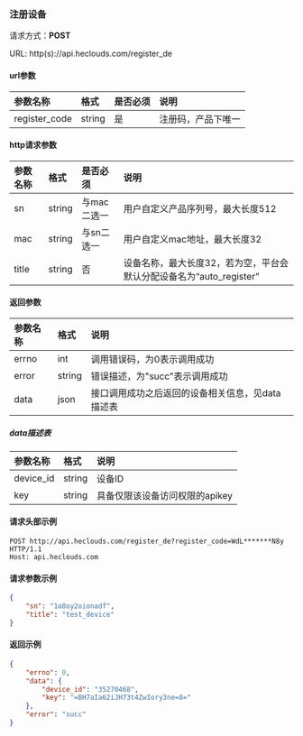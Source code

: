 ### 注册设备
请求方式：**POST**

URL: http(s)://api.heclouds.com/register_de

#### url参数
参数名称 | 格式 | 是否必须 | 说明
:- | :- | :- | :- 
register_code | string | 是 | 注册码，产品下唯一


#### http请求参数
参数名称 | 格式 | 是否必须 | 说明
:- | :- | :- | :- 
sn | string | 与mac二选一 | 用户自定义产品序列号，最大长度512
mac | string | 与sn二选一 | 用户自定义mac地址，最大长度32
title | string | 否 | 设备名称，最大长度32，若为空，平台会默认分配设备名为“auto_register”


#### 返回参数
参数名称 | 格式 |  说明
:- | :- | :- 
errno | int | 调用错误码，为0表示调用成功
error | string | 错误描述，为"succ"表示调用成功
data | json | 接口调用成功之后返回的设备相关信息，见data描述表

##### data描述表
参数名称 | 格式 |  说明
:- | :- | :- 
device_id | string | 设备ID
key | string | 具备仅限该设备访问权限的apikey

#### 请求头部示例
```text
POST http://api.heclouds.com/register_de?register_code=WdL*******N8y HTTP/1.1
Host: api.heclouds.com
```
#### 请求参数示例
```json
{
	"sn": "1o8oy2oionadf",
	"title": "test_device"
}
```

#### 返回示例
```json
{
	"errno": 0,
	"data": {
		"device_id": "35270468",
		"key": "=BH7aIa62iJH73t4ZwIory3ne=8="
	},
	"error": "succ"
}
```
